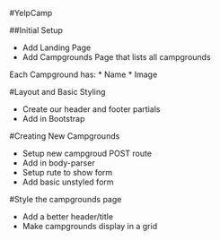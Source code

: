 #YelpCamp

##Initial Setup
* Add Landing Page
* Add Campgrounds Page that lists all campgrounds

Each Campground has:
    * Name
    * Image
    
#Layout and Basic Styling
* Create our header and footer partials
* Add in Bootstrap

#Creating New Campgrounds
* Setup new campgroud POST route
* Add in body-parser
* Setup rute to show form
* Add basic unstyled form

#Style the campgrounds page
* Add a better header/title
* Make campgrounds display in a grid